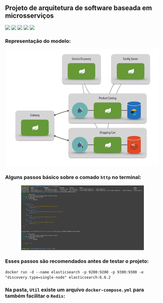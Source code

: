 ## Projeto de arquitetura de software baseada em microsserviços
<img src="https://img.shields.io/badge/Java-ED8B00?style=for-the-badge&logo=java&logoColor=white" />  <img src="https://img.shields.io/badge/Spring-6DB33F?style=for-the-badge&logo=spring&logoColor=white" /> <img src="https://img.shields.io/badge/redis-%23DD0031.svg?&style=for-the-badge&logo=redis&logoColor=white" /> <img src="https://img.shields.io/badge/Elastic_Search-005571?style=for-the-badge&logo=elasticsearch&logoColor=white" /> <img src="https://img.shields.io/badge/Docker-2CA5E0?style=for-the-badge&logo=docker&logoColor=white" />

### Representação do modelo:

<p align="center"><img src="./img/Captura de tela de 2021-09-09 17-21-52.png" width="500"></p>

### Alguns passos básico sobre o comado ```http``` no terminal:

<p align="center"><img src="./img/passos1.png" width="400"></p>

### Esses passos são recomendados antes de testar o projeto:

```docker run -d --name elasticsearch -p 9200:9200 -p 9300:9300 -e "discovery.type=single-node" elasticsearch:6.6.2```

### Na pasta, ```Util``` existe um arquivo ```docker-compose.yml``` para também facilitar o ```Redis```:
